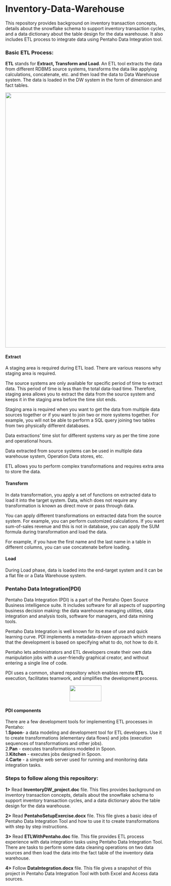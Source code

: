 # Inventory-Data-Warehouse
This repository provides background on inventory transaction concepts, details about the snowflake schema to support inventory transaction cycles, and a data dictionary about the table design for the data warehouse. It also includes ETL process to integrate data using Pentaho Data Integration tool.

<h3>Basic ETL Process:</h3>
<p><b>ETL</b> stands for <b>Extract, Transform and Load</b>. An ETL tool extracts the data from different RDBMS source systems, transforms the data like applying calculations, concatenate, etc. and then load the data to Data Warehouse system. The data is loaded in the DW system in the form of dimension and fact tables.</p>

<div align="center">
    <img src="https://imgur.com/3CtbZtY.png" width="800px"</img> 
</div>

<h4>Extract</h4>
<p>A staging area is required during ETL load. There are various reasons why staging area is required.</p>
<p>The source systems are only available for specific period of time to extract data. This period of time is less than the total data-load time. Therefore, staging area allows you to extract the data from the source system and keeps it in the staging area before the time slot ends.</p>
<p>Staging area is required when you want to get the data from multiple data sources together or if you want to join two or more systems together. For example, you will not be able to perform a SQL query joining two tables from two physically different databases.</p>
<p>Data extractions’ time slot for different systems vary as per the time zone and operational hours.</p>
<p>Data extracted from source systems can be used in multiple data warehouse system, Operation Data stores, etc.</p>
<p>ETL allows you to perform complex transformations and requires extra area to store the data.</p>

<h4>Transform</h4>
<p>In data transformation, you apply a set of functions on extracted data to load it into the target system. Data, which does not require any transformation is known as direct move or pass through data.</p>
<p>You can apply different transformations on extracted data from the source system. For example, you can perform customized calculations. If you want sum-of-sales revenue and this is not in database, you can apply the SUM formula during transformation and load the data.</p>
<p>For example, if you have the first name and the last name in a table in different columns, you can use concatenate before loading.</p>

<h4>Load</h4>
<p>During Load phase, data is loaded into the end-target system and it can be a flat file or a Data Warehouse system.</p>

<h3>Pentaho Data Integration(PDI)</h3>
<p>Pentaho Data Integration (PDI) is a part of the Pentaho Open Source Business intelligence suite. It includes software for all aspects of supporting business decision making: the data warehouse managing utilities, data integration and analysis tools, software for managers, and data mining tools.</p>

<p>Pentaho Data Integration is well known for its ease of use and quick learning curve. PDI implements a metadata-driven approach which means that the development is based on specifying what to do, not how to do it.</p>

<p>Pentaho lets administrators and ETL developers create their own data manipulation jobs with a user-friendly graphical creator, and without entering a single line of code.</p>

<p>PDI uses a common, shared repository which enables remote <b>ETL</b> execution, facilitates teamwork, and simplifies the development process.</p>

<div align="center">
    <img src="https://imgur.com/KpUxPF5.png", width="100px", height="50px"></img> 
</div>

<h4>PDI components</h4>
<p>There are a few development tools for implementing ETL processes in Pentaho:<br>
  1.<b>Spoon</b>- a data modeling and development tool for ETL developers. Use it to create transformations (elementary data flows) and jobs (execution sequences of transformations and other jobs).<br>
  2.<b>Pan</b> - executes transformations modeled in Spoon.<br>
  3.<b>Kitchen</b> - executes jobs designed in Spoon.<br>
  4.<b>Carte</b> - a simple web server used for running and monitoring data integration tasks.
</p>

<h3>Steps to follow along this repository:</h3>

<b>1></b> Read <b>InventoryDW_project.doc</b> file. This files provides background on inventory transaction concepts, details about the snowflake schema to support inventory transaction cycles, and a data dictionary abou the table design for the data warehouse.

<b>2></b> Read <b>PentahoSetupExercise.docx</b> file. This file gives a basic idea of Pentaho Data Integration Tool and how to use it to create transformations with step by step instructions.
  
<b>3></b> Read <b>ETLWithPentaho.doc</b> file. This file provides ETL process experience with data integration tasks using Pentaho Data Integration Tool. There are tasks to perform some data cleaning operations on two data sources and then load the data into the fact table of the inventory data warehouse.

<b>4></b> Follow <b>DataIntegration.docx</b> file. This file gives a snapshot of this project in Pentaho Data Integration Tool with both Excel and Access data sources. 
